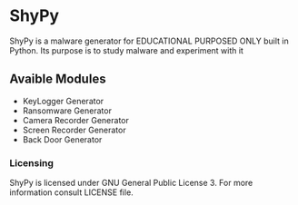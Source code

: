 # ShyPy 
ShyPy is a malware generator for EDUCATIONAL PURPOSED ONLY built in Python. Its purpose is to study malware and experiment with it

## Avaible Modules
- KeyLogger Generator
- Ransomware Generator
- Camera Recorder Generator
- Screen Recorder Generator
- Back Door Generator

### Licensing
ShyPy is licensed under GNU General Public License 3. For more information consult LICENSE file.
